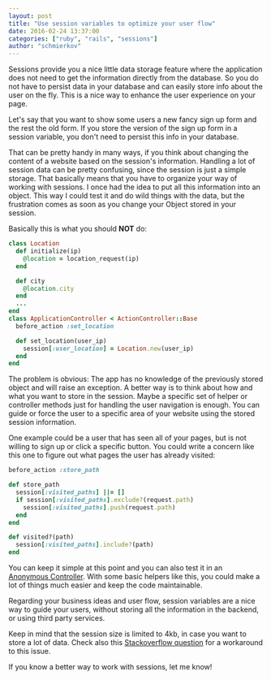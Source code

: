 ```yaml
---
layout: post
title: "Use session variables to optimize your user flow"
date: 2016-02-24 13:37:00
categories: ["ruby", "rails", "sessions"]
author: "schmierkov"
---
```


Sessions provide you a nice little data storage feature where the application does not need to get the information directly from the database. So you do not have to persist data in your database and can easily store info about the user on the fly. This is a nice way to enhance the user experience on your page.

Let's say that you want to show some users a new fancy sign up form and the rest the old form. If you store the version of the sign up form in a session variable, you don't need to persist this info in your database.

<!--more-->

That can be pretty handy in many ways, if you think about changing the content of a website based on the session's information. Handling a lot of session data can be pretty confusing, since the session is just a simple storage. That basically means that you have to organize your way of working with sessions. I once had the idea to put all this information into an object. This way I could test it and do wild things with the data, but the frustration comes as soon as you change your Object stored in your session.

Basically this is what you should **NOT** do:

```ruby
class Location
  def initialize(ip)
    @location = location_request(ip)  
  end

  def city
    @location.city
  end
  ...
end
class ApplicationController < ActionController::Base
  before_action :set_location

  def set_location(user_ip)
    session[:user_location] = Location.new(user_ip)
  end
end
```

The problem is obvious: The app has no knowledge of the previously stored object and will raise an exception. A better way is to think about how and what you want to store in the session. Maybe a specific set of helper or controller methods just for handling the user navigation is enough. You can guide or force the user to a specific area of your website using the stored session information.

One example could be a user that has seen all of your pages, but is not willing to sign up or click a specific button. You could write a concern like this one to figure out what pages the user has already visited:

```ruby
before_action :store_path

def store_path
  session[:visited_paths] ||= []
  if session[:visited_paths].exclude?(request.path)
    session[:visited_paths].push(request.path)
  end
end

def visited?(path)
  session[:visited_paths].include?(path)
end
```

You can keep it simple at this point and you can also test it in an [Anonymous Controller](https://relishapp.com/rspec/rspec-rails/docs/controller-specs/anonymous-controller). With some basic helpers like this, you could make a lot of things much easier and keep the code maintainable.

Regarding your business ideas and user flow, session variables are a nice way to guide your users, without storing all the information in the backend, or using third party services.

Keep in mind that the session size is limited to 4kb, in case you want to store a lot of data. Check also this [Stackoverflow question](http://stackoverflow.com/questions/9473808/cookie-overflow-in-rails-application) for a workaround to this issue.

If you know a better way to work with sessions, let me know!
